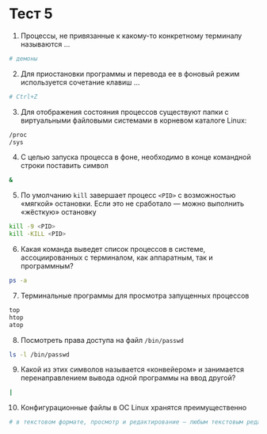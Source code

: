 # Тест 5

1. Процессы, не привязанные к какому-то конкретному терминалу называются ...
```sh
# демоны
```
2. Для приостановки программы и перевода ее в фоновый режим используется сочетание клавиш …
```sh
# Ctrl+Z
```
3. Для отображения состояния процессов существуют папки c виртуальными файловыми системами в корневом каталоге Linux:
```sh
/proc
/sys
```
4. С целью запуска процесса в фоне, необходимо в конце командной строки поставить символ
```sh
&
```
5. По умолчанию `kill` завершает процесс `<PID>` с возможностью «мягкой» остановки. Если это не сработало — можно выполнить «жёсткую» остановку
```sh
kill -9 <PID>
kill -KILL <PID>
```
6. Какая команда выведет список процессов в системе, ассоциированных с терминалом, как аппаратным, так и программным?
```sh
ps -a
```
7. Терминальные программы для просмотра запущенных процессов
```sh
top
htop
atop
```
8. Посмотреть права доступа на файл `/bin/passwd`
```sh
ls -l /bin/passwd
```
9. Какой из этих символов называется «конвейером» и занимается перенаправлением вывода одной программы на ввод другой?
```sh
|
```
10. Конфигурационные файлы в ОС Linux хранятся преимущественно
```sh
# в текстовом формате, просмотр и редактирование – любым текстовым редактором
```
